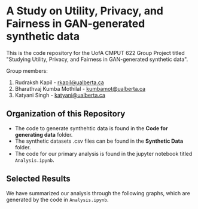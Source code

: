 # A Study on Utility, Privacy, and Fairness in GAN-generated synthetic data

This is the code repository for the UofA CMPUT 622 Group Project titled "Studying  Utility, Privacy, and Fairness in GAN-generated synthetic data".

Group members: 
1. Rudraksh Kapil - rkapil@ualberta.ca
2. Bharathvaj Kumba Mothilal - kumbamot@ualberta.ca
3. Katyani Singh - katyani@ualberta.ca


## Organization of this Repository
- The code to generate synthehtic data is found in the  **Code for generating data** folder.
- The synthetic datasets .csv files can be found in the **Synthetic Data** folder.
- The code for our primary analysis is found in the jupyter notebook titled `Analysis.ipynb`.

## Selected Results
We have summarized our analysis through the following graphs, which are generated by the code in `Analysis.ipynb`.



